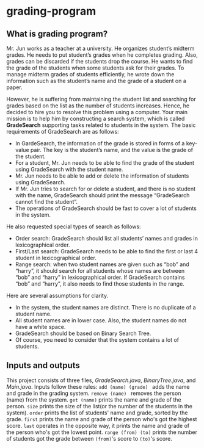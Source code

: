 # grading-program

## What is grading program?
Mr. Jun works as a teacher at a university. He organizes student’s midterm grades. He needs to put student’s grades when he completes grading. Also, grades can be discarded if the students drop the course. He wants to find the grade of the students when some students ask for their grades. To manage midterm grades of students efficiently, he wrote down the information such as the student’s name and the grade of a student on a paper.

However, he is suffering from maintaining the student list and searching for grades based on the list as the number of students increases. Hence, he decided to hire you to resolve this problem using a computer. Your main mission is to help him by constructing a search system, which is called **GradeSearch** supporting tasks related to students in the system. The basic requirements of GradeSearch are as follows:
- In GardeSearch, the information of the grade is stored in forms of a key- value pair. The key is the student’s name, and the value is the grade of the student.
- For a student, Mr. Jun needs to be able to find the grade of the student using GradeSearch with the student name.
- Mr. Jun needs to be able to add or delete the information of students using GradeSearch.
- If Mr. Jun tries to search for or delete a student, and there is no student with the name, GradeSearch should print the message “GradeSearch cannot find the student”.
- The operations of GradeSearch should be fast to cover a lot of students in the system.

He also requested special types of search as follows:
- Order search: GradeSearch should list all students’ names and grades in lexicographical order.
- First/Last search: GradeSearch needs to be able to find the first or last 4
student in lexicographical order.
- Range search: when two student names are given such as “bob” and “harry”, it should search for all students whose names are between “bob” and “harry” in lexicographical order. If GradeSearch contains “bob” and “harry”, it also needs to find those students in the range.

Here are several assumptions for clarity.
- In the system, the student names are distinct. There is no duplicate of a student name.
- All student names are in lower case. Also, the student names do not have a white space.
- GradeSearch should be based on Binary Search Tree.
- Of course, you need to consider that the system contains a lot of students.

## Inputs and outputs

This project consists of three files, *GradeSearch.java*, *BinaryTree.java*, and *Main.java*. 
Inputs follow these rules: 
```add (name) (grade) ``` adds the name and grade in the grading system.
```remove (name) ``` removes the person (name) from the system.
```get (name)``` prints the name and grade of the person.
```size``` prints the size of the list(or the number of the students in the system).
```order``` prints the list of students' name and grade, sorted by the grade.
```first``` prints the name and grade of the person who's got the highest score.
```last``` operates in the opposite way, it prints the name and grade of the person who's got the lowest point.
```range (from) (to)``` prints the number of students got the grade between ```(from)```'s score to ```(to)```'s score.
